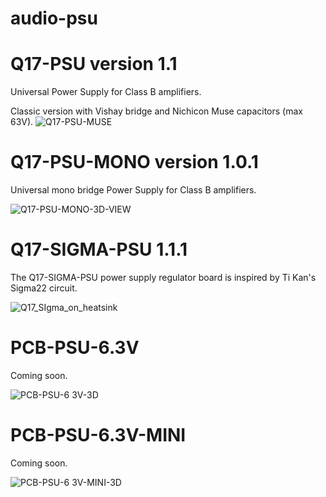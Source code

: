 # audio-psu

# Q17-PSU version 1.1<br>

Universal Power Supply for Class B amplifiers.

Classic version with Vishay bridge and Nichicon Muse capacitors (max 63V).
![Q17-PSU-MUSE](https://github.com/user-attachments/assets/87f4b24f-f6e2-438b-9897-0356e6ff6ba1)

# Q17-PSU-MONO version 1.0.1<br>

Universal mono bridge Power Supply for Class B amplifiers.

![Q17-PSU-MONO-3D-VIEW](https://github.com/stefaweb/Q17-Amplifier/assets/12907102/3fa3c49f-a85b-4dcf-bc45-1494a5ed3b3b)

# Q17-SIGMA-PSU 1.1.1<br>

The Q17-SIGMA-PSU power supply regulator board is inspired by Ti Kan's Sigma22 circuit. 

![Q17_SIgma_on_heatsink](https://github.com/stefaweb/Q17-Amplifier/assets/12907102/2e3aa669-a094-4757-9d00-970eb2c82c9c)

# PCB-PSU-6.3V

Coming soon.

![PCB-PSU-6 3V-3D](https://github.com/user-attachments/assets/9f03d020-68ba-40f5-977a-e1792bf79e97)

# PCB-PSU-6.3V-MINI

Coming soon.

![PCB-PSU-6 3V-MINI-3D](https://github.com/user-attachments/assets/c178a0c6-06fc-4951-aced-854b71298309)

